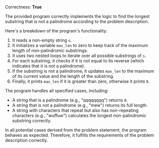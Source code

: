 Correctness: **True**

The provided program correctly implements the logic to find the longest substring that is not a palindrome according to the problem description. 

Here's a breakdown of the program's functionality:

1. It reads a non-empty string `s`.
2. It initializes a variable `max_len` to zero to keep track of the maximum length of non-palindromic substrings.
3. It uses two nested loops to iterate over all possible substrings of `s`.
4. For each substring, it checks if it is not equal to its reverse (which indicates that it is not a palindrome).
5. If the substring is not a palindrome, it updates `max_len` to the maximum of its current value and the length of the substring.
6. Finally, it prints `max_len` if it is greater than zero, otherwise it prints `0`.

The program handles all specified cases, including:
- A string that is a palindrome (e.g., "qqqqqqqq") returns `0`.
- A string that is not a palindrome (e.g., "mew") returns its full length.
- A string with characters that repeat but also has non-repeating characters (e.g., "wuffuw") calculates the longest non-palindromic substring correctly.

In all potential cases derived from the problem statement, the program behaves as expected. Therefore, it fulfills the requirements of the problem description correctly.